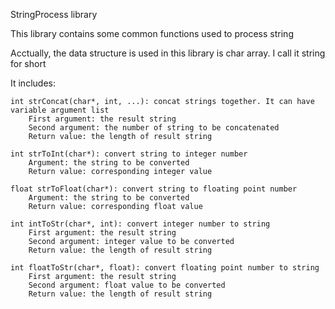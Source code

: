 StringProcess library

This library contains some common functions used to process string

Acctually, the data structure is used in this library is char array.
I call it string for short

It includes:

	int strConcat(char*, int, ...): concat strings together. It can have variable argument list
		First argument: the result string
		Second argument: the number of string to be concatenated
		Return value: the length of result string
	
	int strToInt(char*): convert string to integer number
		Argument: the string to be converted
		Return value: corresponding integer value
	
	float strToFloat(char*): convert string to floating point number
		Argument: the string to be converted
		Return value: corresponding float value

	int intToStr(char*, int): convert integer number to string
		First argument: the result string
		Second argument: integer value to be converted
		Return value: the length of result string

	int floatToStr(char*, float): convert floating point number to string
		First argument: the result string
		Second argument: float value to be converted
		Return value: the length of result string